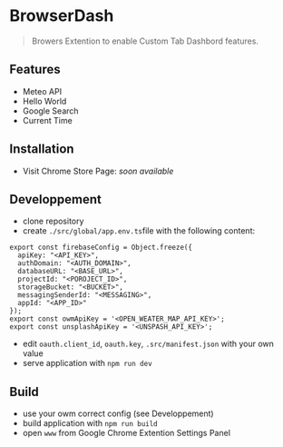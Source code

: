 # BrowserDash

> Browers Extention to enable Custom Tab Dashbord features.

## Features

* Meteo API
* Hello World
* Google Search
* Current Time

## Installation

* Visit Chrome Store Page: *soon available*

## Developpement
* clone repository
* create `./src/global/app.env.ts`file with the following content:
```
export const firebaseConfig = Object.freeze({
  apiKey: "<API_KEY>",
  authDomain: "<AUTH_DOMAIN>",
  databaseURL: "<BASE_URL>",
  projectId: "<POROJECT_ID>",
  storageBucket: "<BUCKET>",
  messagingSenderId: "<MESSAGING>",
  appId: "<APP_ID>"
});
export const owmApiKey = '<OPEN_WEATER_MAP_API_KEY>';
export const unsplashApiKey = '<UNSPASH_API_KEY>';
```
* edit `oauth.client_id`, `oauth.key`, `.src/manifest.json` with your own value
* serve application with `npm run dev`

## Build
* use your owm correct config (see Developpement)
* build application with `npm run build`
* open `www` from Google Chrome Extention Settings Panel
